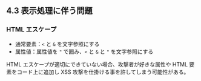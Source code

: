 ## 4.3 表示処理に伴う問題

### HTML エスケープ

- 通常要素：`<` と `&` を文字参照にする
- 属性値：属性値を `"` で囲み、`<` と `&` と `"` を文字参照にする

HTML エスケープが適切にできていない場合、攻撃者が好きな属性や HTML 要素をコード上に追加し XSS 攻撃を仕掛ける事を許してしまう可能性がある。
